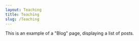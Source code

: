 ```yaml
---
layout: Teaching
title: Teaching
slug: /Teaching
---
```


This is an example of a "Blog" page, displaying a list of posts.
<br />
